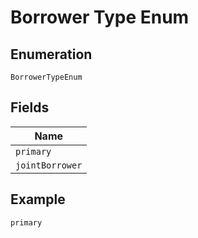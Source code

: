 
# Borrower Type Enum

## Enumeration

`BorrowerTypeEnum`

## Fields

| Name |
|  --- |
| `primary` |
| `jointBorrower` |

## Example

```
primary
```

